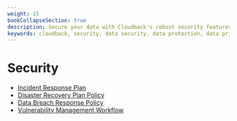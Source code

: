 ```yaml
---
weight: 15
bookCollapseSection: true
description: Secure your data with Cloudback's robust security features
keywords: cloudback, security, data security, data protection, data privacy, data backup, data recovery, data breach, disaster recovery, incident response plan, disaster recovery plan, vulnerability management, vulnerability management workflow
---
```


# Security

 - [Incident Response Plan](/security/incident-response-plan)
 - [Disaster Recovery Plan Policy](/security/disaster-recovery-plan-policy)
 - [Data Breach Response Policy](/security/data-breach-response-policy)
 - [Vulnerability Management Workflow](/security/vulnerability-management-workflow)